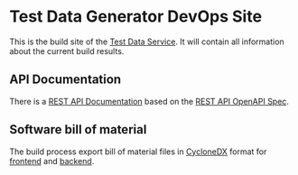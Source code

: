 # Test Data Generator DevOps Site

This is the build site of the [Test Data Service](https://github.com/datengaertnerei/test-data-service). It will contain all information about the current build results.

## API Documentation

There is a [REST API Documentation](api.html) based on the [REST API OpenAPI Spec](test-data-service-oas.json).

## Software bill of material

The build process export bill of material files in [CycloneDX](https://cyclonedx.org/) format for [frontend](frontend-sbom.json) and [backend](test-data-service-bom.json).
